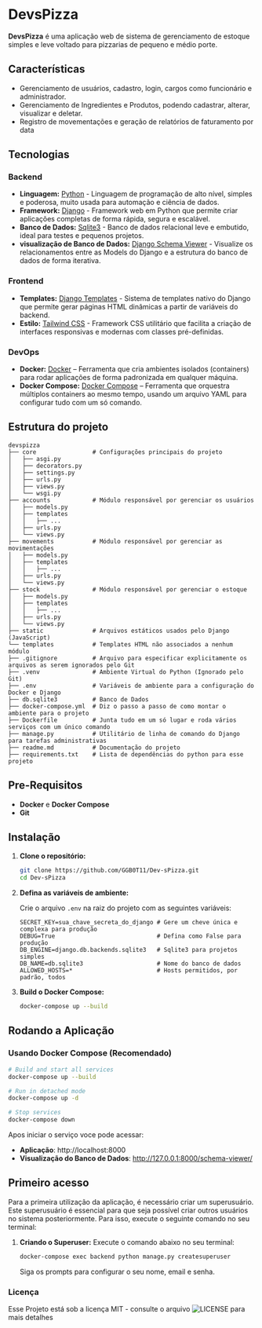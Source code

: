 # DevsPizza

**DevsPizza** é uma aplicação web de sistema de gerenciamento de estoque simples e leve voltado para pizzarias de pequeno e médio porte.

## Características

- Gerenciamento de usuários, cadastro, login, cargos como funcionário e administrador.
- Gerenciamento de Ingredientes e Produtos, podendo cadastrar, alterar, visualizar e deletar.
- Registro de movementações e geração de relatórios de faturamento por data

## Tecnologias

### Backend

- **Linguagem:** [Python](https://www.python.org/) - Linguagem de programação de alto nível, simples e poderosa, muito usada para automação e ciência de dados.
- **Framework:** [Django](https://www.djangoproject.com/) - Framework web em Python que permite criar aplicações completas de forma rápida, segura e escalável.
- **Banco de Dados:** [Sqlite3](https://sqlite.org/index.html) - Banco de dados relacional leve e embutido, ideal para testes e pequenos projetos.
- **visualização de Banco de Dados:** [Django Schema Viewer](https://pypi.org/project/django-schema-viewer/) - Visualize os relacionamentos entre as Models do Django e a estrutura do banco de dados de forma iterativa.

### Frontend

- **Templates:** [Django Templates](https://docs.djangoproject.com/en/5.2/topics/templates/) - Sistema de templates nativo do Django que permite gerar páginas HTML dinâmicas a partir de variáveis do backend.
- **Estilo:** [Tailwind CSS]() - Framework CSS utilitário que facilita a criação de interfaces responsivas e modernas com classes pré-definidas.

### DevOps

- **Docker:** [Docker](https://docs.docker.com/get-started/) – Ferramenta que cria ambientes isolados (containers) para rodar aplicações de forma padronizada em qualquer máquina.
- **Docker Compose:** [Docker Compose](https://docs.docker.com/compose/) – Ferramenta que orquestra múltiplos containers ao mesmo tempo, usando um arquivo YAML para configurar tudo com um só comando.

## Estrutura do projeto

```
devspizza
├── core                # Configurações principais do projeto
│   ├── asgi.py
│   ├── decorators.py
│   ├── settings.py
│   ├── urls.py
│   ├── views.py
│   └── wsgi.py
├── accounts            # Módulo responsável por gerenciar os usuários
│   ├── models.py
│   ├── templates
│   │   ├── ...
│   ├── urls.py
│   └── views.py
├── movements           # Módulo responsável por gerenciar as movimentações
│   ├── models.py
│   ├── templates
│   │   ├── ...
│   ├── urls.py
│   └── views.py
├── stock               # Módulo responsável por gerenciar o estoque
│   ├── models.py
│   ├── templates
│   │   ├── ...
│   ├── urls.py
│   └── views.py
├── static              # Arquivos estáticos usados pelo Django (JavaScript)
└── templates           # Templates HTML não associados a nenhum módulo
├── .gitignore          # Arquivo para especificar explicitamente os arquivos as serem ignorados pelo Git
├── .venv               # Ambiente Virtual do Python (Ignorado pelo Git)
├── .env                # Variáveis de ambiente para a configuração do Docker e Django
├── db.sqlite3          # Banco de Dados
├── docker-compose.yml  # Diz o passo a passo de como montar o ambiente para o projeto
├── Dockerfile          # Junta tudo em um só lugar e roda vários serviços com um único comando
├── manage.py           # Utilitário de linha de comando do Django para tarefas administrativas
├── readme.md           # Documentação do projeto
├── requirements.txt    # Lista de dependências do python para esse projeto
```

## Pre-Requisitos

- **Docker** e **Docker Compose**
- **Git**

## Instalação

1. **Clone o repositório:**

   ```bash
   git clone https://github.com/GGB0T11/Dev-sPizza.git
   cd Dev-sPizza
   ```

2. **Defina as variáveis de ambiente:**

   Crie o arquivo `.env` na raiz do projeto com as seguintes variáveis:

   ```env
   SECRET_KEY=sua_chave_secreta_do_django # Gere um cheve única e complexa para produção
   DEBUG=True                             # Defina como False para produção
   DB_ENGINE=django.db.backends.sqlite3   # Sqlite3 para projetos simples
   DB_NAME=db.sqlite3                     # Nome do banco de dados
   ALLOWED_HOSTS=*                        # Hosts permitidos, por padrão, todos
   ```

3. **Build o Docker Compose:**
   ```bash
   docker-compose up --build
   ```

## Rodando a Aplicação

### Usando Docker Compose (Recomendado)

```bash
# Build and start all services
docker-compose up --build

# Run in detached mode
docker-compose up -d

# Stop services
docker-compose down
```

Apos iniciar o serviço voce pode acessar:

- **Aplicação**: http://localhost:8000
- **Visualização do Banco de Dados**: http://127.0.0.1:8000/schema-viewer/

## Primeiro acesso

Para a primeira utilização da aplicação, é necessário criar um superusuário. Este superusuário é essencial para que seja possível criar outros usuários no sistema posteriormente. Para isso, execute o seguinte comando no seu terminal:

1.  **Criando o Superuser:**
    Execute o comando abaixo no seu terminal:
    ```bash
    docker-compose exec backend python manage.py createsuperuser
    ```
    Siga os prompts para configurar o seu nome, email e senha.

### Licença

Esse Projeto está sob a licença MIT - consulte o arquivo ![LICENSE](./LICENSE) para mais detalhes
